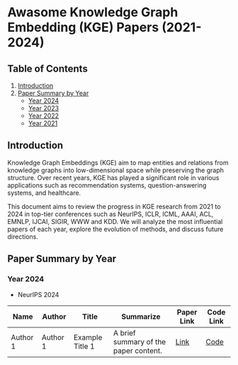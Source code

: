 # Awasome Knowledge Graph Embedding (KGE) Papers (2021-2024)

## Table of Contents
1. [Introduction](#introduction)
2. [Paper Summary by Year](#paper-summary-by-year)
   - [Year 2024](#year-2024)
   - [Year 2023](#year-2023)
   - [Year 2022](#year-2022)
   - [Year 2021](#year-2021)

## Introduction
Knowledge Graph Embeddings (KGE) aim to map entities and relations from knowledge graphs into low-dimensional space while preserving the graph structure. Over recent years, KGE has played a significant role in various applications such as recommendation systems, question-answering systems, and healthcare.

This document aims to review the progress in KGE research from 2021 to 2024 in top-tier conferences such as NeurIPS, ICLR, ICML, AAAI, ACL, EMNLP, IJCAI, SIGIR, WWW and KDD. We will analyze the most influential papers of each year, explore the evolution of methods, and discuss future directions.

## Paper Summary by Year

### Year 2024
- NeurIPS 2024
  
| Name         | Author          |Title                                    | Summarize                                                   | Paper Link                          | Code Link                          |
|--------------|--------------|------------------------------------------|-------------------------------------------------------------|-------------------------------------|------------------------------------|
| Author 1     |Author 1      | Example Title 1                          | A brief summary of the paper content.                        | [Link](http://example.com/paper1)   | [Code](http://example.com/code1)   |

